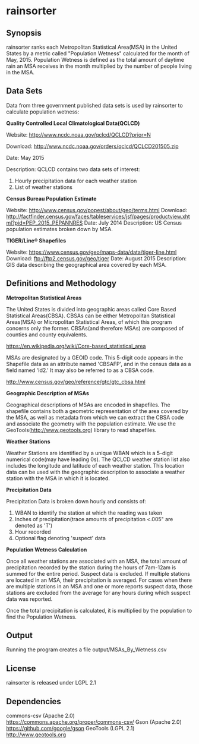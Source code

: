 # rainsorter

## Synopsis

rainsorter ranks each Metropolitan Statistical Area(MSA) in the United States by a metric called "Population Wetness" calculated for the month of May, 2015. Population Wetness is defined as the total amount of daytime rain an MSA receives in the month multiplied by the number of people living in the MSA.

## Data Sets

Data from three government published data sets is used by rainsorter to calculate population wetness:

**Quality Controlled Local Climatological Data(QCLCD)**

  Website: http://www.ncdc.noaa.gov/qclcd/QCLCD?prior=N

  Download: http://www.ncdc.noaa.gov/orders/qclcd/QCLCD201505.zip

  Date: May 2015

Description: QCLCD contains two data sets of interest:
  1. Hourly precipitation data for each weather station
  2. List of weather stations

**Census Bureau Population Estimate**

Website: http://www.census.gov/popest/about/geo/terms.html 
Download: http://factfinder.census.gov/faces/tableservices/jsf/pages/productview.xhtml?pid=PEP_2015_PEPANNRES
Date: July 2014
Description: US Census population estimates broken down by MSA.

**TIGER/Line® Shapefiles** 

Website: https://www.census.gov/geo/maps-data/data/tiger-line.html
Download: ftp://ftp2.census.gov/geo/tiger
Date: August 2015
Description: GIS data describing the geographical area covered by each MSA.

## Definitions and Methodology

**Metropolitan Statistical Areas**

The United States is divided into geographic areas called Core Based Statistical Areas(CBSA). CBSAs can be either Metropolitan Statistical Areas(MSA) or Micropolitan Statistical Areas, of which this program concerns only the former. CBSAs(and therefore MSAs) are composed of counties and county equivalents.

https://en.wikipedia.org/wiki/Core-based_statistical_area

MSAs are designated by a GEOID code. This 5-digit code appears in the Shapefile data as an attribute named 'CBSAFP', and in the census data as a field named 'Id2.' It may also be referred to as a CBSA code.  

http://www.census.gov/geo/reference/gtc/gtc_cbsa.html

**Geographic Description of MSAs**

Geographical descriptions of MSAs are encoded in shapefiles. The shapefile contains both a geometric representation of the area covered by the MSA, as well as metadata from which we can extract the CBSA code and associate the geometry with the population estimate. We use the GeoTools(http://www.geotools.org) library to read shapefiles.

**Weather Stations**

Weather Stations are identified by a unique WBAN which is a 5-digit numerical code(may have leading 0s). The QCLCD weather station list also includes the longitude and latitude of each weather station. This location data can be used with the geographic description to associate a weather station with the MSA in which it is located.

**Precipitation Data**

Precipitation Data is broken down hourly and consists of: 

  1. WBAN to identify the station at which the reading was taken
  2. Inches of precipitation(trace amounts of precipitation <.005" are denoted as 'T')
  3. Hour recorded
  4. Optional flag denoting 'suspect' data

**Population Wetness Calculation**

Once all weather stations are associated with an MSA, the total amount of precipitation recorded by the station during the hours of 7am-12am is summed for the entire period. Suspect data is excluded. If multiple stations are located in an MSA, their precipitation is averaged. For cases when there are multiple stations in an MSA and one or more reports suspect data, those stations are excluded from the average for any hours during which suspect data was reported.

Once the total precipitation is calculated, it is multiplied by the population to find the Population Wetness.

## Output

Running the program creates a file output/MSAs_By_Wetness.csv

## License

rainsorter is released under LGPL 2.1

## Dependencies

commons-csv (Apache 2.0) https://commons.apache.org/proper/commons-csv/
Gson (Apache 2.0)  https://github.com/google/gson
GeoTools (LGPL 2.1) http://www.geotools.org


